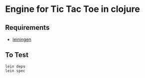 # Engine for Tic Tac Toe in clojure

## Requirements
 - [leiningen](http://leiningen.org/)

## To Test

```
lein deps
lein spec
```
